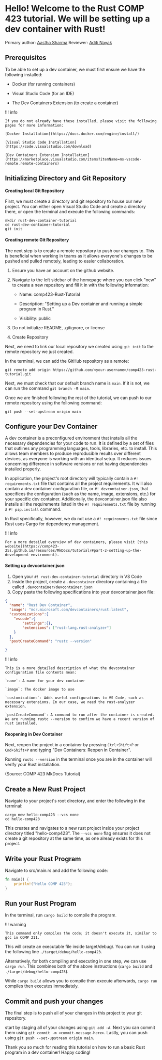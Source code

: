 # Hello! Welcome to the Rust COMP 423 tutorial. We will be setting up a dev container with Rust!

Primary author: [Aastha Sharma](https://github.com/aasthasharm)
Reviewer: [Aditi Nayak](https://github.com/aditivn12)
## Prerequisites
To be able to set up a dev container, we must first ensure we have the following installed:

* Docker (for running containers)

* Visual Studio Code (for an IDE)

* The Dev Containers Extension (to create a container)

!!! info

    If you do not already have these installed, please visit the following pages for more information:

    [Docker Installation](https://docs.docker.com/engine/install/)
    
    [Visual Studio Code Installation](https://code.visualstudio.com/download)
    
    [Dev Containers Extension Installation](https://marketplace.visualstudio.com/items?itemName=ms-vscode-remote.remote-containers)


## Initializing Directory and Git Repository

#### Creating local Git Repository
First, we must create a directory and git repository to house our new project. You can either open Visual Studio Code and create a directory there, or open the terminal and execute the following commands:

``` batch
mkdir rust-dev-container-tutorial 
cd rust-dev-container-tutorial 
git init 
```

#### Creating remote Git Repository
The next step is to create a remote repository to push our changes to. This is beneficial when working in teams as it allows everyone's changes to be pushed and pulled remotely, leading to easier collaboration.

1. Ensure you have an account on the github website.

2. Navigate to the left sidebar of the homepage where you can click "new" to create a new repository and fill it in with the following information:

    * Name: comp423-Rust-Tutorial

    * Description: "Setting up a Dev container and running a simple program in Rust."

    * Visibility: public

3. Do not initialize README, .gitignore, or license

4. Create Repository

Next, we need to link our local repository we created using `git init` to the remote repository we just created.

In the terminal, we can add the GitHub repository as a remote:

```
git remote add origin https://github.com/<your-username>/comp423-rust-tutorial.git
```

Next, we must check that our default branch name is `main`. If it is not, we can run the command `git branch -M main`. 

Once we are finished following the rest of the tutorial, we can push to our remote repository using the following command:

```
git push --set-upstream origin main
```

## Configure your Dev Container

A dev container is a preconfigured environment that installs all the necessary dependencies for your code to run. It is defined by a set of files that outlines any programming languages, tools, libraries, etc. to install. This allows team members to produce reproducible results over different devices, as everyone is working with an identical setup. It reduces issues concerning difference in software versions or not having dependencies installed properly. 

In application, the project's root directory will typically contain a `#! requirements.txt` file that contains all the project requirements. It will also contain a dev container configuration file, or `#! devcontainer.json`, that specifices the configuration (such as the name, image, extensions, etc.) for your specific dev container. Additionally, the devcontainer.json file also installs all the requirements listed in the `#! requirements.txt` file by running a `#! pip.install` command.

In Rust specifically, however, we do not use a  `#! requirements.txt` file since Rust uses Cargo for dependency management.


!!! info

    For a more detailed overview of dev containers, please visit [this website](https://comp423-25s.github.io/resources/MkDocs/tutorial/#part-2-setting-up-the-development-environment).

#### Setting up devcontainer.json
1. Open your `#! rust-dev-container-tutorial` directory in VS Code
2. Inside the project, create a `.devcontainer` directory containing a file called `.devcontainer/devcontainer.json`
3. Copy paste the following specifications into your devcontainer.json file:

``` json
{
  "name": "Rust Dev Container",
  "image": "mcr.microsoft.com/devcontainers/rust:latest",
  "customizations":{
    "vscode":{
        "settings":{},
        "extensions": ["rust-lang.rust-analyzer"]
    }
  },
  "postCreateCommand": "rustc --version"

}

```

!!! info
    
    This is a more detailed description of what the devcontainer configuration file contents mean:

    `name`: A name for your dev container

    `image`: The docker image to use

    `customizations`: Adds useful configurations to VS Code, such as necessary extensions. In our case, we need the rust-analyzer extension.

    `postCreateCommand`: A command to run after the container is created. We are running rustc --version to confirm we have a recent version of rust installed.


#### Reopening in Dev Container

Next, reopen the project in a container by pressing `Ctrl+Shift+P` or `Cmd+Shift+P` and typing "Dev Containers: Reopen in Container".

Running `rustc --version` in the terminal once you are in the container will verify your Rust installation.

(Source: COMP 423 MkDocs Tutorial) 

## Create a New Rust Project

Navigate to your project's root directory, and enter the following in the terminal:

``` shell
cargo new hello-comp423 --vcs none 
cd hello-comp423

```

This creates and navigates to a new rust project inside your project directory titled "hello-comp423".
The `--vcs none` flag ensures it does not create a git repository at the same time, as one already exists for this project.

## Write your Rust Program

Navigate to src/main.rs and add the following code:

``` rust
fn main() {
    println!("Hello COMP 423");
}
```

## Run your Rust Program

In the terminal, run `cargo build` to compile the program.

!!! warning
    
    This command only compiles the code; it doesn't execute it, similar to gcc in COMP 211.

This will create an executable file inside target/debug/. You can run it using the following line `./target/debug/hello-comp423`.

Alternatively, for both compiling and executing in one step, we can use `cargo run`. This combines both of the above instructions (`cargo build` and `./target/debug/hello-comp423`).

While `cargo build` allows you to compile then execute afterwards, `cargo run` compiles then executes immediately. 

## Commit and push your changes

The final step is to push all of your changes in this project to your git repository.

start by staging all of your changes using `git add -A`. Next you can commit them using `git commit -m <commit-message-here>`. Lastly, you can push using `git push --set-upstream origin main`.





Thank you so much for reading this tutorial on how to run a basic Rust program in a dev container! Happy coding!
